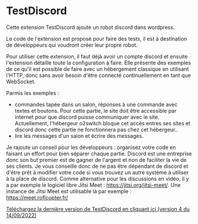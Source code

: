 # TestDiscord

Cette extension TestDiscord ajoute un robot discord dans wordpress.

Le code de l'extension est proposé pour faire des tests, il est à destination de développeurs qui voudront créer leur propre robot.

Pour utiliser cette extension, il faut déjà avoir un compte discord et ensuite l'extension détaille toute la configuration à faire. Elle présente des exemples de ce qu'il est possible de faire avec un hébergement classique en utilisant l'HTTP, donc sans avoir besoin d'être connecté continuellement en tant que WebSocket.

Parmis les exemples : 
- commandes tapée dans un salon, réponses à une commande avec textes et boutons. Pour cette partie, le site doit être accessible par internet pour que discord puisse communiquer avec le site. Actuellement, l'hébergeur o2switch bloque cet accès entres ses sites et discord donc cette partie ne fonctionnera pas chez cet hébergeur..
- lire les messages d'un salon et écrire des messages.

Je rajoute un conseil pour les développeurs : organisez votre code en faisant un effort pour bien séparer chaque partie. Discord est une entreprise donc son but premier est de gagner de l'argent et non de faciliter la vie de ses clients. Je vous conseille donc de ne pas être dépendant de discord et d'être prêt à modifier votre code si vous trouvez un autre système à utiliser à la place de discord.
Comme alternative pour les discussions en vidéo, il y a par exemple le logiciel libre Jitsi Meet : https://jitsi.org/jitsi-meet/. Une instance de Jitsi Meet est utilisable là par exemple : https://meet.roflcopter.fr/

[Téléchargez la dernière version de TestDiscord en cliquant ici (version 4 du 14/09/2022)](https://github.com/m2589972/TestDiscord/releases/download/v4/TestDiscord.4.zip)

